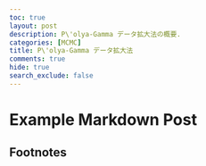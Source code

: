 ```yaml
---
toc: true
layout: post
description: P\'olya-Gamma データ拡大法の概要.
categories: [MCMC]
title: P\'olya-Gamma データ拡大法
comments: true
hide: true
search_exclude: false
---
```

# Example Markdown Post


## Footnotes



[^1]: This is the footnote.

